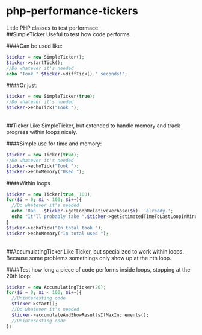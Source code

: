 # php-performance-tickers
Little PHP classes to test performace.
<br />
##SimpleTicker
Useful to test how code performs.

####Can be used like:
```php
$ticker = new SimpleTicker();
$ticker->startTick();
//Do whatever it's needed
echo "Took ".$ticker->diffTick()." seconds!";
```
####Or just:
```php
$ticker = new SimpleTicker(true);
//Do whatever it's needed
$ticker->echoTick("Took ");
```
<br />
##Ticker
Like SimpleTicker, but extended to handle memory and track progress within loops nicely.

####Simple use for time and memory:
```php
$ticker = new Ticker(true);
//Do whatever it's needed
$ticker->echoTick("Took ");
$ticker->echoMemory("Used ");
```

####Within loops
```php
$ticker = new Ticker(true, 100);
for($i = 0; $i < 100; $i++){
  //Do whatever it's needed
  echo 'Ran '.$ticker->getLoopRelativeVerbose($i).' already.';
  echo "It'll probably take ".$ticker->getEstimatedTimeToLastLoopInMinutesVerbose($i).' minutes to end loops.';
}
$ticker->echoTick("In total took ");
$ticker->echoMemory("In total used ");
```
<br />
##AccumulatingTicker
Like Ticker, but specialized to work within loops.
Because some problems somethings only show up at the nth loop.

####Test how long a piece of code performs inside loops, stopping at the 20th loop:
```php
$ticker = new AccumulatingTicker(20);
for($i = 0; $i < 100; $i++){
  //Uninteresting code
  $ticker->start();
  //Do whatever it's needed
  $ticker->accumulateAndShowResultsIfMaxIncrements();
  //Uninteresting code
};
```
